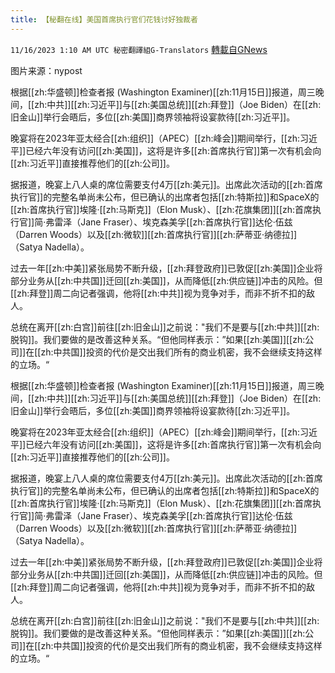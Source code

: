 ```yaml
---
title: 【秘翻在线】美国首席执行官们花钱讨好独裁者
---
```

`11/16/2023 1:10 AM UTC 秘密翻譯組G-Translators` [轉載自GNews](https://gnews.org/articles/1981495)

图片来源：nypost

根据[[zh:华盛顿]]检查者报 (Washington Examiner)[[zh:11月15日]]报道，周三晚间，[[zh:中共]][[zh:习近平]]与[[zh:美国总统]][[zh:拜登]]（Joe Biden）在[[zh:旧金山]]举行会晤后，多位[[zh:美国]]商界领袖将设宴款待[[zh:习近平]]。

晚宴将在2023年亚太经合[[zh:组织]]（APEC）[[zh:峰会]]期间举行，[[zh:习近平]]已经六年没有访问[[zh:美国]]，这将是许多[[zh:首席执行官]]第一次有机会向[[zh:习近平]]直接推荐他们的[[zh:公司]]。

据报道，晚宴上八人桌的席位需要支付4万[[zh:美元]]。出席此次活动的[[zh:首席执行官]]的完整名单尚未公布，但已确认的出席者包括[[zh:特斯拉]]和SpaceX的[[zh:首席执行官]]埃隆·[[zh:马斯克]]（Elon Musk）、[[zh:花旗集团]][[zh:首席执行官]]简·弗雷泽（Jane Fraser）、埃克森美孚[[zh:首席执行官]]达伦·伍兹（Darren Woods）以及[[zh:微软]][[zh:首席执行官]][[zh:萨蒂亚·纳德拉]]（Satya Nadella）。

过去一年[[zh:中美]]紧张局势不断升级，[[zh:拜登政府]]已敦促[[zh:美国]]企业将部分业务从[[zh:中共国]]迁回[[zh:美国]]，从而降低[[zh:供应链]]冲击的风险。但[[zh:拜登]]周二向记者强调，他将[[zh:中共]]视为竞争对手，而非不折不扣的敌人。

总统在离开[[zh:白宫]]前往[[zh:旧金山]]之前说："我们不是要与[[zh:中共]][[zh:脱钩]]。我们要做的是改善这种关系。“但他同样表示：”如果[[zh:美国]][[zh:公司]]在[[zh:中共国]]投资的代价是交出我们所有的商业机密，我不会继续支持这样的立场。“         

根据[[zh:华盛顿]]检查者报 (Washington Examiner)[[zh:11月15日]]报道，周三晚间，[[zh:中共]][[zh:习近平]]与[[zh:美国总统]][[zh:拜登]]（Joe Biden）在[[zh:旧金山]]举行会晤后，多位[[zh:美国]]商界领袖将设宴款待[[zh:习近平]]。

晚宴将在2023年亚太经合[[zh:组织]]（APEC）[[zh:峰会]]期间举行，[[zh:习近平]]已经六年没有访问[[zh:美国]]，这将是许多[[zh:首席执行官]]第一次有机会向[[zh:习近平]]直接推荐他们的[[zh:公司]]。

据报道，晚宴上八人桌的席位需要支付4万[[zh:美元]]。出席此次活动的[[zh:首席执行官]]的完整名单尚未公布，但已确认的出席者包括[[zh:特斯拉]]和SpaceX的[[zh:首席执行官]]埃隆·[[zh:马斯克]]（Elon Musk）、[[zh:花旗集团]][[zh:首席执行官]]简·弗雷泽（Jane Fraser）、埃克森美孚[[zh:首席执行官]]达伦·伍兹（Darren Woods）以及[[zh:微软]][[zh:首席执行官]][[zh:萨蒂亚·纳德拉]]（Satya Nadella）。

过去一年[[zh:中美]]紧张局势不断升级，[[zh:拜登政府]]已敦促[[zh:美国]]企业将部分业务从[[zh:中共国]]迁回[[zh:美国]]，从而降低[[zh:供应链]]冲击的风险。但[[zh:拜登]]周二向记者强调，他将[[zh:中共]]视为竞争对手，而非不折不扣的敌人。

总统在离开[[zh:白宫]]前往[[zh:旧金山]]之前说："我们不是要与[[zh:中共]][[zh:脱钩]]。我们要做的是改善这种关系。“但他同样表示：”如果[[zh:美国]][[zh:公司]]在[[zh:中共国]]投资的代价是交出我们所有的商业机密，我不会继续支持这样的立场。“
